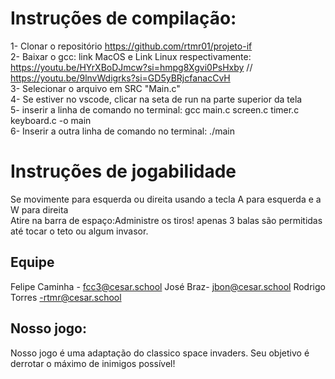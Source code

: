 # Instruções de compilação:
1- Clonar o repositório https://github.com/rtmr01/projeto-if
<br>
2- Baixar o gcc: link MacOS e Link Linux respectivamente: https://youtu.be/HYrXBoDJmcw?si=hmpg8Xgvi0PsHxby // https://youtu.be/9lnvWdigrks?si=GD5yBRjcfanacCvH 
<br>
3- Selecionar o arquivo em SRC "Main.c"
<br>
4- Se estiver no vscode, clicar na seta de run na parte superior da tela
<br>
5- inserir a linha de comando no terminal:  gcc main.c screen.c timer.c keyboard.c -o main
<br>
6- Inserir a outra linha de comando no terminal:  ./main
 
# Instruções de jogabilidade
Se movimente para esquerda ou direita usando a tecla A para esquerda e a W para direita
<br>
Atire na barra de espaço:Administre os tiros! apenas 3 balas são permitidas até tocar o teto ou algum invasor.

## Equipe 
Felipe Caminha - fcc3@cesar.school
José Braz- jbon@cesar.school
Rodrigo Torres -rtmr@cesar.school

## Nosso jogo:
Nosso jogo é uma adaptação do classico space invaders. Seu objetivo é derrotar o máximo de inimigos possível! 
